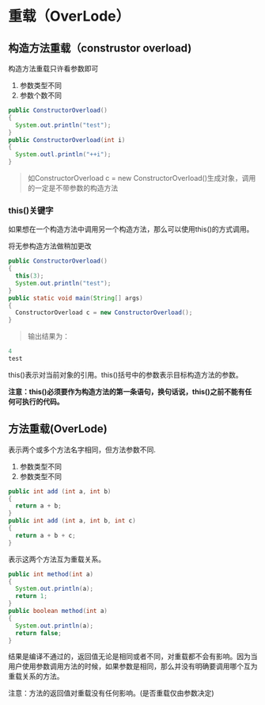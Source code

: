 # 重载（OverLode）
## 构造方法重载（construstor overload)
构造方法重载只许看参数即可
1. 参数类型不同
2. 参数个数不同

```java
public ConstructorOverload()
{
  System.out.println("test");
}
public ConstructorOverload(int i)
{
  System.outl.println("++i");
}
```
>如ConstructorOverload c = new ConstructorOverload()生成对象，调用的一定是不带参数的构造方法

### this()关键字
如果想在一个构造方法中调用另一个构造方法，那么可以使用this()的方式调用。

将无参构造方法做稍加更改
```java
public ConstructorOverload()
{
  this(3);
  System.out.println("test");
}
public static void main(String[] args)
{
  ConstructorOverload c = new ConstructorOverload();
}
```
>输出结果为：

```java
4
test
```
this()表示对当前对象的引用。this()括号中的参数表示目标构造方法的参数。

**注意：this()必须要作为构造方法的第一条语句，换句话说，this()之前不能有任何可执行的代码。**

## 方法重载(OverLode)
表示两个或多个方法名字相同，但方法参数不同.
1. 参数类型不同
2. 参数类型不同

```java
public int add (int a, int b)
{
  return a + b;
}
public int add (int a, int b, int c)
{
  return a + b + c;
}
```
表示这两个方法互为重载关系。
```java
public int method(int a)
{
  System.out.println(a);
  return 1;
}
public boolean method(int a)
{
  System.out.println(a);
  return false;
}
```
结果是编译不通过的，返回值无论是相同或者不同，对重载都不会有影响。因为当用户使用参数调用方法的时候，如果参数是相同，那么并没有明确要调用哪个互为重载关系的方法。

注意：方法的返回值对重载没有任何影响。(是否重载仅由参数决定)
